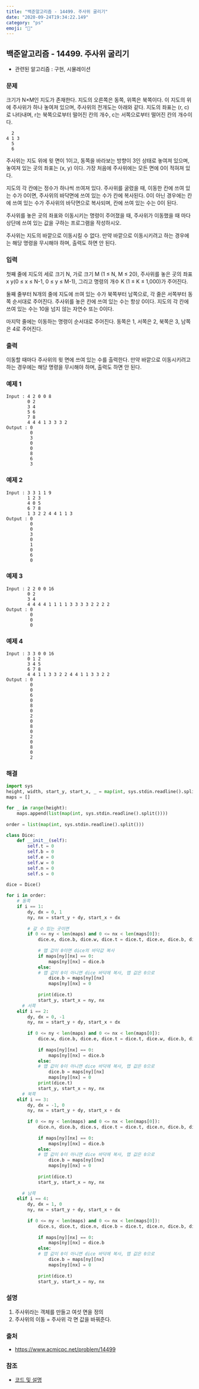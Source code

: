 ```yaml
---
title: "백준알고리즘 - 14499. 주사위 굴리기"
date: "2020-09-24T19:34:22.149"
category: "ps"
emoji: "🌄"
---
```


## 백준알고리즘 - 14499. 주사위 굴리기

- 관련된 알고리즘 : 구현, 시뮬레이션

### 문제

크기가 N×M인 지도가 존재한다. 지도의 오른쪽은 동쪽, 위쪽은 북쪽이다. 이 지도의 위에 주사위가 하나 놓여져 있으며, 주사위의 전개도는 아래와 같다. 지도의 좌표는 (r, c)로 나타내며, r는 북쪽으로부터 떨어진 칸의 개수, c는 서쪽으로부터 떨어진 칸의 개수이다. 

```
  2
4 1 3
  5
  6
```

주사위는 지도 위에 윗 면이 1이고, 동쪽을 바라보는 방향이 3인 상태로 놓여져 있으며, 놓여져 있는 곳의 좌표는 (x, y) 이다. 가장 처음에 주사위에는 모든 면에 0이 적혀져 있다.

지도의 각 칸에는 정수가 하나씩 쓰여져 있다. 주사위를 굴렸을 때, 이동한 칸에 쓰여 있는 수가 0이면, 주사위의 바닥면에 쓰여 있는 수가 칸에 복사된다. 0이 아닌 경우에는 칸에 쓰여 있는 수가 주사위의 바닥면으로 복사되며, 칸에 쓰여 있는 수는 0이 된다.

주사위를 놓은 곳의 좌표와 이동시키는 명령이 주어졌을 때, 주사위가 이동했을 때 마다 상단에 쓰여 있는 값을 구하는 프로그램을 작성하시오.

주사위는 지도의 바깥으로 이동시킬 수 없다. 만약 바깥으로 이동시키려고 하는 경우에는 해당 명령을 무시해야 하며, 출력도 하면 안 된다.

### 입력

첫째 줄에 지도의 세로 크기 N, 가로 크기 M (1 ≤ N, M ≤ 20), 주사위를 놓은 곳의 좌표 x y(0 ≤ x ≤ N-1, 0 ≤ y ≤ M-1), 그리고 명령의 개수 K (1 ≤ K ≤ 1,000)가 주어진다.

둘째 줄부터 N개의 줄에 지도에 쓰여 있는 수가 북쪽부터 남쪽으로, 각 줄은 서쪽부터 동쪽 순서대로 주어진다. 주사위를 놓은 칸에 쓰여 있는 수는 항상 0이다. 지도의 각 칸에 쓰여 있는 수는 10을 넘지 않는 자연수 또는 0이다.

마지막 줄에는 이동하는 명령이 순서대로 주어진다. 동쪽은 1, 서쪽은 2, 북쪽은 3, 남쪽은 4로 주어진다.

### 출력

이동할 때마다 주사위의 윗 면에 쓰여 있는 수를 출력한다. 만약 바깥으로 이동시키려고 하는 경우에는 해당 명령을 무시해야 하며, 출력도 하면 안 된다.

### 예제 1

```
Input : 4 2 0 0 8
        0 2
        3 4
        5 6
        7 8
        4 4 4 1 3 3 3 2
Output : 0
         0
         3
         0
         0
         8
         6
         3
```

### 예제 2

```
Input : 3 3 1 1 9
        1 2 3
        4 0 5
        6 7 8
        1 3 2 2 4 4 1 1 3
Output : 0
         0
         0
         3
         0
         1
         0
         6
         0
```

### 예제 3

```
Input : 2 2 0 0 16
        0 2
        3 4
        4 4 4 4 1 1 1 1 3 3 3 3 2 2 2 2
Output : 0
         0
         0
         0
```

### 예제 4

```
Input : 3 3 0 0 16
        0 1 2
        3 4 5
        6 7 8
        4 4 1 1 3 3 2 2 4 4 1 1 3 3 2 2
Output : 0
         0
         0
         6
         0
         8
         0
         2
         0
         8
         0
         2
         0
         8
         0
         2
```

### 해결

```python
import sys
height, width, start_y, start_x, _ = map(int, sys.stdin.readline().split())
maps = []

for _ in range(height):
    maps.append(list(map(int, sys.stdin.readline().split())))
    
order = list(map(int, sys.stdin.readline().split()))

class Dice:
    def __init__(self):
        self.t = 0
        self.b = 0
        self.e = 0
        self.w = 0
        self.n = 0
        self.s = 0
        
dice = Dice()

for i in order:
    # 동쪽
    if i == 1:
        dy, dx = 0, 1
        ny, nx = start_y + dy, start_x + dx
        
        # 갈 수 있는 곳이면
        if 0 <= ny < len(maps) and 0 <= nx < len(maps[0]):
            dice.e, dice.b, dice.w, dice.t = dice.t, dice.e, dice.b, dice.w
            
            # 맵 값이 0이면 dice의 바닥값 복사
            if maps[ny][nx] == 0:
                maps[ny][nx] = dice.b
            else:
            # 맵 값이 0이 아니면 dice 바닥에 복사, 맵 값은 0으로
                dice.b = maps[ny][nx]
                maps[ny][nx] = 0
                
            print(dice.t)
            start_y, start_x = ny, nx
      # 서쪽
    elif i == 2:      
        dy, dx = 0, -1
        ny, nx = start_y + dy, start_x + dx
        
        if 0 <= ny < len(maps) and 0 <= nx < len(maps[0]):
            dice.w, dice.b, dice.e, dice.t = dice.t, dice.w, dice.b, dice.e
            
            if maps[ny][nx] == 0:
                maps[ny][nx] = dice.b
            else:
            # 맵 값이 0이 아니면 dice 바닥에 복사, 맵 값은 0으로
                dice.b = maps[ny][nx]
                maps[ny][nx] = 0
            print(dice.t)
            start_y, start_x = ny, nx
      # 북쪽
    elif i == 3:      
        dy, dx = -1, 0
        ny, nx = start_y + dy, start_x + dx
        
        if 0 <= ny < len(maps) and 0 <= nx < len(maps[0]):
            dice.n, dice.b, dice.s, dice.t = dice.t, dice.n, dice.b, dice.s
            
            if maps[ny][nx] == 0:
                maps[ny][nx] = dice.b
            else:
            # 맵 값이 0이 아니면 dice 바닥에 복사, 맵 값은 0으로
                dice.b = maps[ny][nx]
                maps[ny][nx] = 0
                
            print(dice.t)
            start_y, start_x = ny, nx
    
      # 남쪽
    elif i == 4:      
        dy, dx = 1, 0
        ny, nx = start_y + dy, start_x + dx
        
        if 0 <= ny < len(maps) and 0 <= nx < len(maps[0]):
            dice.s, dice.t, dice.n, dice.b = dice.t, dice.n, dice.b, dice.s
            
            if maps[ny][nx] == 0:
                maps[ny][nx] = dice.b
            else:
            # 맵 값이 0이 아니면 dice 바닥에 복사, 맵 값은 0으로
                dice.b = maps[ny][nx]
                maps[ny][nx] = 0
                
            print(dice.t)
            start_y, start_x = ny, nx
```

### 설명

1. 주사위라는 객체를 만들고 여섯 면을 정의
2. 주사위의 이동 = 주사위 각 면 값을 바꿔준다.

### 출처

- https://www.acmicpc.net/problem/14499

### 참조

- [코드 및 설명](https://inspirit941.tistory.com/entry/Python-%EB%B0%B1%EC%A4%80-14499-%EC%A3%BC%EC%82%AC%EC%9C%84-%EA%B5%B4%EB%A6%AC%EA%B8%B0)